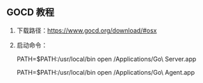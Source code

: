 ## GOCD 教程
1. 下载路径：https://www.gocd.org/download/#osx
2. 启动命令：

     PATH=$PATH:/usr/local/bin open /Applications/Go\ Server.app
     
     PATH=$PATH:/usr/local/bin open /Applications/Go\ Agent.app